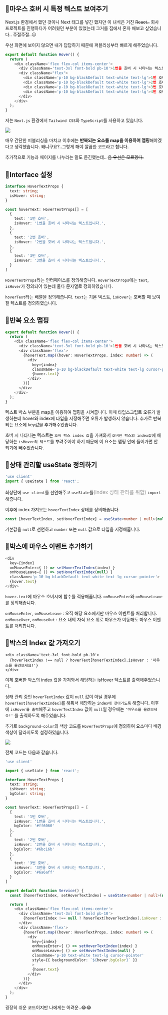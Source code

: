 ## 🦮마우스 호버 시 특정 텍스트 보여주기

Next.js 환경에서 했던 것이니 Next 태그를 넣긴 했지만 이 녀석은 거진 <s>React..</s>
회사 프로젝트를 진행하다가 어려웠던 부분이 있었는데 그거를 집에서 혼자 해보고 싶었습니다.. 주절주절..😑

우선 화면에 보이지 않으면 내가 답답하기 때문에 퍼블리싱부터 빠르게 해주었습니다.

```typescript
export default function Hover() {
  return (
    <div className='flex flex-col items-center'>
      <div className='text-3xl font-bold pb-10'>1번을 호버 시 나타나는 텍스트입니다.</div>
      <div className="flex">
        <div className='p-10 bg-blackDefault text-white text-lg'>1번 호버</div>
        <div className='p-10 bg-blackDefault text-white text-lg'>2번 호버</div>
        <div className='p-10 bg-blackDefault text-white text-lg'>3번 호버</div>
        <div className='p-10 bg-blackDefault text-white text-lg'>4번 호버</div>
      </div>
    </div>
  );
}
```
저는 `Next.js` 환경에서 `Tailwind CSS`와 `TypeScript`를 사용하고 있습니다.

<img src="/images/front_study/9/image1.webp"/>

매우 간단한 퍼블리싱을 마치고 이후에는 **반복되는 요소를 map을 이용하여 맵핑**해야겠다고 생각했습니다. 왜냐구요?..그렇게 해야 깔끔한 코드라고 합니다.

추가적으로 기능과 페이지를 나누라는 말도 듣긴했는데.. <s>음 우선은 모르겠다.</s>

## 🦮Interface 설정

```typescript
interface HoverTextProps {
  text: string;
  isHover: string;
}

const hoverText: HoverTextProps[] = [
  {
    text: '1번 호버',
    isHover: '1번을 호버 시 나타나는 텍스트입니다.',
  },
  {
    text: '2번 호버',
    isHover: '2번을 호버 시 나타나는 텍스트입니다.',
  },
  {
    text: '3번 호버',
    isHover: '3번을 호버 시 나타나는 텍스트입니다.',
  }
]
```

`HoverTextProps`라는 인터페이스를 정의해줍니다. `HoverTextProps`에는 `text`, `isHover`가 정의되어 있는데 둘다 문자열로 정의하였습니다.

`hoverText`라는 배열을 정의해줍니다. `text`는 기본 텍스트, `isHover`는 호버할 때 보여질 텍스트를 정의하였습니다.

## 🦮반복 요소 맵핑

```typescript
export default function Hover() {
  return (
    <div className='flex flex-col items-center'>
      <div className='text-3xl font-bold pb-10'>1번을 호버 시 나타나는 텍스트입니다.</div>
      <div className='flex'>
        {hoverText.map((hover: HoverTextProps, index: number) => (
          <div 
            key={index}
            className='p-10 bg-blackDefault text-white text-lg cursor-pointer'>
            {hover.text}
          </div>
        ))}
      </div>
    </div>
  );
}
```

텍스트 박스 부분을 map을 이용하여 맵핑을 시켜줍니다. 이때 타입스크립트 오류가 발생하는데 hover와 index에 타입을 지정해주면 오류가 발생하지 않습니다. 추가로 반복되는 요소에 key값을 추가해주었습니다.

호버 시 나타나는 텍스트는 `호버 박스 index 값`을 가져와서 `호버한 박스의 index값`에 해당하는 `isHover의 텍스트`를 뿌려주어야 하기 때문에 이 요소는 맵핑 안에 들어가면 안 되기에 빼주었습니다.

## 🦮상태 관리할 useState 정의하기

```typescript
'use client'
import { useState } from 'react';
```

최상단에 `use client`를 선언해주고 `useState`를<span style="font-size: 16px; color: #999;">(index 상태 관리를 위함)</span> `import` 해줍니다.

이후에 index 가져오는 `hoverTextIndex` 상태를 정의해줍니다.

```typescript
const [hoverTextIndex, setHoverTextIndex] = useState<number | null>(null);
```

기본값을 `null`로 선언하고 `number` 또는 `null` 값으로 타입을 지정해줍니다.

## 🦮박스에 마우스 이벤트 추가하기

```typescript
<div 
  key={index}
  onMouseEnter={ () => setHoverTextIndex(index) }
  onMouseLeave={ () => setHoverTextIndex(null) }
  className='p-10 bg-blackDefault text-white text-lg cursor-pointer'>
  {hover.text}
</div>
```

`hover.text`에 마우스 호버시에 함수를 적용해줍니다. `onMouseEnter`와 `onMouseLeave`를 정의해줍니다.

`onMouseEnter`, `onMouseLeave` : 오직 해당 요소에서만 마우스 이벤트를 처리합니다.
`onMouseOver`, `onMouseOut` : 요소 내의 자식 요소 위로 마우스가 이동해도 마우스 이벤트를 처리합니다.

## 🦮박스의 Index 값 가져오기

```typescrtipt
<div className='text-3xl font-bold pb-10'>
  {hoverTextIndex !== null ? hoverText[hoverTextIndex].isHover : '마우스를 올려보세요!'}
</div>
```

이제 호버한 박스의 index 값을 가져와서 해당하는 isHover 텍스트를 출력해주었습니다.

상태 관리 중인 `hoverTextIndex` 값이 `null` 값이 아닐 경우에 `hoverText[hoverTextIndex]`를 해줘서 해당하는 `index에 찾아가도록` 해줍니다. 이후에 `isHover를 출력`해주고 `hoverTextIndex` 값이 `null`일 경우에는 `'마우스를 올려보세요!'` 를 출력하도록 해주었습니다.

추가로 `background-color`의 색상 코드를 `HoverTextProps`에 정의하여 요소마다 배경 색상이 달라지도록 설정하였습니다.

<img src="/images/front_study/9/image2.webp"/>


전체 코드는 다음과 같습니다.

```typescript
'use client'

import { useState } from 'react';

interface HoverTextProps {
  text: string;
  isHover: string;
  bgColor: string;
}

const hoverText: HoverTextProps[] = [
  {
    text: '1번 호버',
    isHover: '1번을 호버 시 나타나는 텍스트입니다.',
    bgColor: '#ff6060'
  },
  {
    text: '2번 호버',
    isHover: '2번을 호버 시 나타나는 텍스트입니다.',
    bgColor: '#6bc16b'
  },
  {
    text: '3번 호버',
    isHover: '3번을 호버 시 나타나는 텍스트입니다.',
    bgColor: '#6a6aff'
  }
]

export default function Service() {
  const [hoverTextIndex, setHoverTextIndex] = useState<number | null>(null);

  return (
    <div className='flex flex-col items-center'>
      <div className='text-3xl font-bold pb-10'>
        {hoverTextIndex !== null ? hoverText[hoverTextIndex].isHover : '마우스를 올려보세요!'}
      </div>
      <div className='flex'>
        {hoverText.map((hover: HoverTextProps, index: number) => (
          <div
            key={index}
            onMouseEnter={ () => setHoverTextIndex(index) }
            onMouseLeave={ () => setHoverTextIndex(null) }
            className='p-10 text-white text-lg cursor-pointer'
            style={{ backgroundColor: `${hover.bgColor}` }}
            >
            {hover.text}
          </div>
        ))}
      </div>
    </div>
  );
}
```

굉장히 쉬운 코드이지만 나에게는 어려운..😂😂